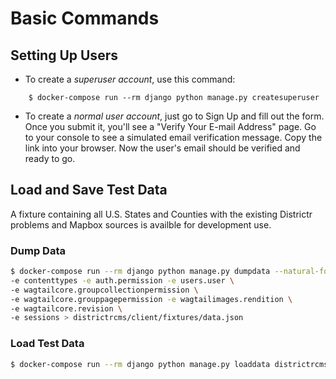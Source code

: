 # Basic Commands

## Setting Up Users

- To create a _superuser account_, use this command:

```
    $ docker-compose run --rm django python manage.py createsuperuser
```

- To create a _normal user account_, just go to Sign Up and fill out the form. Once you submit it, you'll see a "Verify Your E-mail Address" page. Go to your console to see a simulated email verification message. Copy the link into your browser. Now the user's email should be verified and ready to go.

## Load and Save Test Data

A fixture containing all U.S. States and Counties with the existing Districtr problems and Mapbox sources is availble for development use.

### Dump Data

```bash
$ docker-compose run --rm django python manage.py dumpdata --natural-foreign --indent 2 \
-e contenttypes -e auth.permission -e users.user \
-e wagtailcore.groupcollectionpermission \
-e wagtailcore.grouppagepermission -e wagtailimages.rendition \
-e wagtailcore.revision \
-e sessions > districtrcms/client/fixtures/data.json
```

### Load Test Data

```bash
$ docker-compose run --rm django python manage.py loaddata districtrcms/client/fixtures/data.json
```
